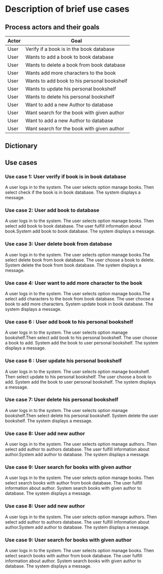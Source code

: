 Description of brief use cases
===============================

Process actors and their goals
--------------------------

| Actor | Goal                                        |
|-------|---------------------------------------------|
| User  | Verify if a book is in the book database    |
| User  | Wants to add a book to book database        |
| User  | Wants to delete a book from book database   |
| User  | Wants add more characters to the book       | 
| User  | Wants to add book to his personal bookshelf |
| User  | Wants to update his personal bookshelf      |
| User  | Wants to delete his personal bookshelf      |
| User  | Want to add a new Author to database        |
| User  | Want search for the book with given author  |
| User  | Want to add a new Author to database        |
 | User  | Want search for the book with given author  |



Dictionary
-------



Use cases
----------------

### Use case 1: User verify if book is in book database
A user logs in to the system. The user selects option manage books. Then select check if the book is in book database. 
The system displays a message.

### Use case 2: User add book to database
A user logs in to the system. The user selects option manage books. Then select add book to book database.
The user fulfill information about book.System add book to book database. The system displays a message.

### Use case 3: User delete book from database
A user logs in to the system. The user selects option manage books.The select delete book from book database.
The user choose a book to delete. System delete the book from book database. The system displays a message.

### Use case 4: User want to add more character to the book
A user logs in to the system. The user selects option manage books.The select add characters to the book from book database.
The user choose a book to add more characters. System update book in  book database. The system displays a message.


### Use case 6 : User add book to his personal bookshelf
A user logs in to the system. The user selects option manage bookshelf.Then select add book to his personal bookshelf.
The user choose a book to add. System add the book to user personal bookshelf. The system displays a message.

### Use case 6 : User update his personal bookshelf
A user logs in to the system. The user selects option manage bookshelf. Then select update to his personal bookshelf.
The user choose a book to add. System add the book to user personal bookshelf. The system displays a message.

### Use case 7: User delete his personal bookshelf
A user logs in to the system. The user selects option manage bookshelf.Then select delete his personal bookshelf.
System delete the user bookshelf. The system displays a message.

### Use case 8: User add new author
A user logs in to the system. The user selects option manage authors. Then select add author to authors  database.
The user fulfill information about author.System add author to  database. The system displays a message.

### Use case 9: User search for books with given author
A user logs in to the system. The user selects option manage books. Then select search books with author from book database.
The user fulfill information about author. System search books with given author to database. The system displays a message.

### Use case 8: User add new author
A user logs in to the system. The user selects option manage authors. Then select add author to authors  database.
The user fulfill information about author.System add author to  database. The system displays a message.

### Use case 9: User search for books with given author
A user logs in to the system. The user selects option manage books. Then select search books with author from book database.
The user fulfill information about author. System search books with given author to database. The system displays a message.

